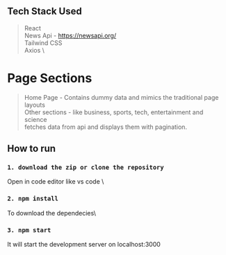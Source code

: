 ## Tech Stack Used 
  > React \
  > News Api - https://newsapi.org/ \
  > Tailwind CSS \
  > Axios \



# Page Sections
  > Home Page - Contains dummy data and mimics the traditional page layouts \
  > Other sections - like business, sports, tech, entertainment and science  \
                    fetches data from api and displays them with pagination.


## How to run

### `1. download the zip or clone the repository `

Open in code editor like vs code \
### `2. npm install`

To download the dependecies\
### `3. npm start`

It will start the development server on localhost:3000

